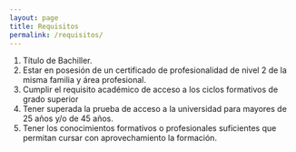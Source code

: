 ```yaml
---
layout: page
title: Requisitos
permalink: /requisitos/
---
```


1. Título de Bachiller.
1. Estar en posesión de un certificado de profesionalidad de nivel 2 de la misma familia y área profesional.
3. Cumplir el requisito académico de acceso a los ciclos formativos de grado superior
4. Tener superada la prueba de acceso a la universidad para mayores de 25 años y/o de 45 años.
5. Tener los conocimientos formativos o profesionales suficientes que permitan cursar con aprovechamiento la formación.